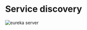 # Service discovery

   ![eureka server](https://github.com/subhashlamba/spring-boot-microservice-example/blob/main/eureka-server.PNG)

